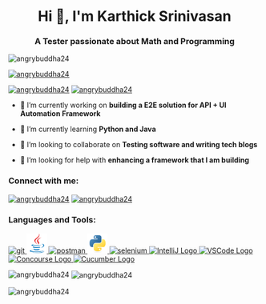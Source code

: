 <h1 align="center">Hi 👋, I'm Karthick Srinivasan</h1>
<h3 align="center">A Tester passionate about Math and Programming</h3>

<p align="left"> <img src="https://komarev.com/ghpvc/?username=angrybuddha24&label=Profile%20views&color=0e75b6&style=flat" alt="angrybuddha24" /> </p>

<p align="left"> <a href="https://github.com/ryo-ma/github-profile-trophy"><img src="https://github-profile-trophy.vercel.app/?username=angrybuddha24" alt="angrybuddha24" /></a> </p>

<p align="left"> <a href="https://twitter.com/angrybuddha24" target="blank"><img src="https://img.shields.io/twitter/follow/angrybuddha24?logo=twitter&style=for-the-badge" alt="angrybuddha24" /></a> <a href="https://twitter.com/angrybuddha24" target="blank"><img src="https://img.shields.io/github/followers/angrybuddha24?logo=github&style=for-the-badge" alt="angrybuddha24" /></a> </p>

<!-- ![Twitter Follow](https://img.shields.io/twitter/follow/angrybuddha24?style=social) ![GitHub followers](https://img.shields.io/github/followers/angrybuddha24?style=social) -->

- 🔭 I’m currently working on **building a E2E solution for API + UI Automation Framework**

- 🌱 I’m currently learning **Python and Java**

- 👯 I’m looking to collaborate on **Testing software and writing tech blogs**

- 🤝 I’m looking for help with **enhancing a framework that I am building**

<h3 align="left">Connect with me:</h3>
<p align="left">
<a href="https://dev.to/angrybuddha24" target="blank"><img align="center" src="https://cdn.jsdelivr.net/npm/simple-icons@3.0.1/icons/dev-dot-to.svg" alt="angrybuddha24" height="30" width="40" /></a>
<a href="https://twitter.com/angrybuddha24" target="blank"><img align="center" src="https://raw.githubusercontent.com/rahuldkjain/github-profile-readme-generator/master/src/images/icons/Social/twitter.svg" alt="angrybuddha24" height="30" width="40" /></a>
</p>

<h3 align="left">Languages and Tools:</h3>
<p align="left"> <a href="https://git-scm.com/" target="_blank"> <img src="https://www.vectorlogo.zone/logos/git-scm/git-scm-icon.svg" alt="git" width="40" height="40"/> </a> <a href="https://www.java.com" target="_blank"> <img src="https://raw.githubusercontent.com/devicons/devicon/master/icons/java/java-original.svg" alt="java" width="40" height="40"/> </a> <a href="https://postman.com" target="_blank"> <img src="https://www.vectorlogo.zone/logos/getpostman/getpostman-icon.svg" alt="postman" width="40" height="40"/> </a> <a href="https://www.python.org" target="_blank"> <img src="https://raw.githubusercontent.com/devicons/devicon/master/icons/python/python-original.svg" alt="python" width="40" height="40"/> </a> <a href="https://www.selenium.dev" target="_blank"> <img src="https://raw.githubusercontent.com/detain/svg-logos/780f25886640cef088af994181646db2f6b1a3f8/svg/selenium-logo.svg" alt="selenium" width="40" height="40"/> <img src=https://cdn.worldvectorlogo.com/logos/intellij-idea-1.svg alt="IntelliJ Logo" width="40" height="40"/> <img src=https://cdn.worldvectorlogo.com/logos/visual-studio-code-1.svg alt="VSCode Logo" width="40" height="40"/> <img src=https://cdn.worldvectorlogo.com/logos/concourse-1.svg alt="Concourse Logo" width="40" height="40"/> <img src=https://cdn.worldvectorlogo.com/logos/cucumber.svg alt="Cucumber Logo" width="40" height="40"/>  </a> </p>

<p><img align="left" src="https://github-readme-stats.vercel.app/api/top-langs?username=angrybuddha24&show_icons=true&locale=en&layout=compact" alt="angrybuddha24" /></p>

<p>&nbsp;<img align="center" src="https://github-readme-stats.vercel.app/api?username=angrybuddha24&show_icons=true&locale=en" alt="angrybuddha24" /></p>

<p><img align="center" src="https://github-readme-streak-stats.herokuapp.com/?user=angrybuddha24&" alt="angrybuddha24" /></p>
